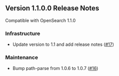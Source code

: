 ## Version 1.1.0.0 Release Notes

Compatible with OpenSearch 1.1.0

### Infrastructure
* Update version to 1.1 and add release notes ([#17](https://github.com/opensearch-project/perftop/pull/17))

### Maintenance
* Bump path-parse from 1.0.6 to 1.0.7 ([#16](https://github.com/opensearch-project/perftop/pull/16))
